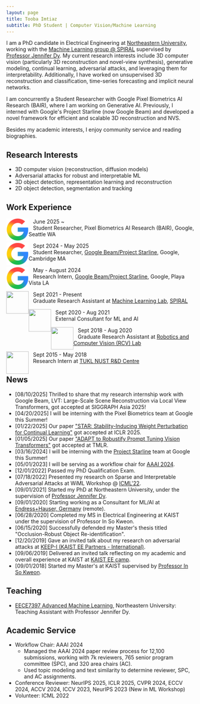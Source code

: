 ```yaml
---
layout: page
title: Tooba Imtiaz
subtitle: PhD Student | Computer Vision/Machine Learning
---
```


I am a PhD candidate in Electrical Engineering at [Northeastern University](https://www.northeastern.edu/), working with the [Machine Learning group @ SPIRAL](https://mllabneu.github.io/) supervised by [Professor Jennifer Dy](https://scholar.google.com/citations?user=6h7b0fAAAAAJ&hl=en). My current research interests include 3D computer vision (particularly 3D reconstruction and novel-view synthesis), generative modeling, continual learning, adversarial attacks, and leveraging them for interpretability. Additionally, I have worked on unsupervised 3D reconstruction and classification, time-series forecasting and implicit neural networks. 

I am concurrently a Student Researcher with Google Pixel Biometrics AI Research (BAIR), where I am working on Generative AI. Previously, I interned with Google's Project Starline (now Google Beam) and developed a novel framework for efficient and scalable 3D reconstruction and NVS.

Besides my academic interests, I enjoy community service and reading biographies.

## Research Interests
- 3D computer vision (reconstruction, diffusion models)
- Adversarial attacks for robust and interpretable ML
- 3D object detection, representation learning and reconstruction
- 2D object detection, segmentation and tracking


## Work Experience
<!-- ![image](assets/img/neu_logo.png){: style="float: left; width=80"}
Sept 2021 - Present\
Graduate Research Assistant at Machine Learning Lab, [SPIRAL](https://mllabneu.github.io/). -->

<img src="assets/img/google-logo.png" width="60" height="60" style="float: left" margin-right="30px"/> &nbsp;&nbsp; June 2025 ~ \
&nbsp;&nbsp; Student Researcher, Pixel Biometrics AI Research (BAIR), Google, Seattle WA


<img src="assets/img/google-logo.png" width="60" height="60" style="float: left" margin-right="30px" alt="Google logo consisting of a bold uppercase G in red, yellow, green, and blue segments. The logo is set against a plain background and conveys a professional and modern tone."/> &nbsp;&nbsp; Sept 2024 - May 2025 \
&nbsp;&nbsp; Student Researcher, [Google Beam/Project Starline](https://starline.google/), Google, Cambridge MA


<img src="assets/img/google-logo.png" width="60" height="60" style="float: left" margin-right="30px"/> &nbsp;&nbsp; May - August 2024 \
&nbsp;&nbsp; Research Intern, [Google Beam/Project Starline](https://starline.google/), Google, Playa Vista LA



<img src="assets/img/neu_logo.png" float="left" width="60" height="60" style="float: left" margin-right="30px"/> &nbsp;&nbsp; Sept 2021 - Present\
&nbsp;&nbsp; Graduate Research Assistant at [Machine Learning Lab](https://mllabneu.github.io/), [SPIRAL](https://web.northeastern.edu/spiral/)



<img src="assets/img/EH.png" width="60" height="60" style="float: left" margin-right="30px"/> &nbsp;&nbsp; Sept 2020 - Aug 2021\
&nbsp;&nbsp; External Consultant for ML and AI



<img src="assets/img/kaist.png" width="60" height="60" style="float: left" margin-right="30px"/> &nbsp;&nbsp; Sept 2018 - Aug 2020\
&nbsp;&nbsp; Graduate Research Assistant at [Robotics and Computer Vision (RCV) Lab](http://rcv.kaist.ac.kr/index.php?mid=rcv_01_01)



<img src="assets/img/nust.png" width="60" height="60" style="float: left" margin-right="30px"/> &nbsp;&nbsp; Sept 2015 - May 2018\
&nbsp;&nbsp; Research Intern at [TUKL NUST R&D Centre](https://tukl.seecs.nust.edu.pk/)





## News
- [08/10/2025] Thrilled to share that my research internship work with Google Beam, LVT: Large-Scale Scene Reconstruction via Local View Transformers, got accepted at SIGGRAPH Asia 2025!
- [04/20/2025] I will be interning with the Pixel Biometrics team at Google this Summer!
- [01/22/2025] Our paper ["STAR: Stability-Inducing Weight Perturbation for Continual Learning"](https://openreview.net/forum?id=6N5OM5Duuj) got accepted at ICLR 2025.
- [01/05/2025] Our paper ["ADAPT to Robustify Prompt Tuning Vision Transformers"](https://arxiv.org/pdf/2403.13196) got accepted at TMLR.
- [03/16/2024] I will be interning with the [Project Starline](https://blog.google/technology/research/project-starline/) team at Google this Summer!
- [05/01/2023] I will be serving as a workflow chair for [AAAI 2024](https://aaai.org/aaai-conference/).
- [12/01/2022] Passed my PhD Qualification Exam.
- [07/18/2022] Presented my research on Sparse and Interpretable Adversarial Attacks at WiML Workshop @ [ICML'22](https://icml.cc/Conferences/2022).
- [09/01/2021] Started my PhD at Northeastern University, under the supervision of [Professor Jennifer Dy](https://mllabneu.github.io/).
- [09/01/2020] Starting working as a Consultant for ML/AI at [Endress+Hauser, Germany](https://www.endress.com/en) (remote).
- [06/28/2020] Completed my MS in Electrical Engineering at KAIST under the supervision of Professor In So Kweon.
- [06/15/2020] Successfully defended my Master's thesis titled "Occlusion-Robust Object Re-identification".
- [12/20/2019] Gave an invited talk about my research on adversarial attacks at [KEEP-I (KAIST EE Partners - International)](https://ee.kaist.ac.kr/en/event/17315/).
- [09/06/2019] Delivered an invited talk reflecting on my academic and overall experience at KAIST at [KAIST EE camp](https://ee.kaist.ac.kr/en/event/17081/).
- [09/01/2018] Started my Master's at KAIST supervised by [Professor In So Kweon](https://scholar.google.com/citations?hl=en&user=XA8EOlEAAAAJ).

<!-- ## Selected Projects
Updating soon. -->

## Teaching
- [EECE7397 Advanced Machine Learning](https://www.coursicle.com/neu/courses/EECE/7397/), Northeastern University: Teaching Assistant with Professor Jennifer Dy.

## Academic Service
- Workflow Chair: AAAI 2024
  - Managed the AAAI 2024 paper review process for 12,100 submissions, working with 7k reviewers, 765 senior program committee (SPC), and 320 area chairs (AC).
  - Used topic modeling and text similarity to determine reviewer, SPC, and AC assignments.
- Conference Reviewer: NeurIPS 2025, ICLR 2025, CVPR 2024, ECCV 2024, ACCV 2024, ICCV 2023, NeurIPS 2023 (New in ML Workshop)
- Volunteer: ICML 2022
